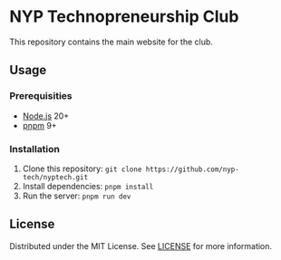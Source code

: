 # NYP Technopreneurship Club

This repository contains the main website for the club.

## Usage

### Prerequisities

- [Node.js](https://nodejs.org) 20+
- [pnpm](https://pnpm.io) 9+

### Installation

1. Clone this repository: `git clone https://github.com/nyp-tech/nyptech.git`
2. Install dependencies: `pnpm install`
3. Run the server: `pnpm run dev`

## License

Distributed under the MIT License. See [LICENSE](LICENSE) for more information.